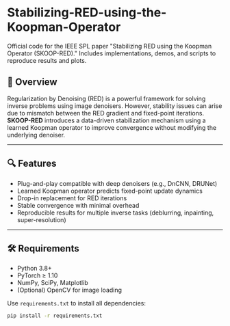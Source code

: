 # Stabilizing-RED-using-the-Koopman-Operator
Official code for the IEEE SPL paper "Stabilizing RED using the Koopman Operator (SKOOP-RED)." Includes implementations, demos, and scripts to reproduce results and plots.

## 📌 Overview

Regularization by Denoising (RED) is a powerful framework for solving inverse problems using image denoisers. However, stability issues can arise due to mismatch between the RED gradient and fixed-point iterations.  
**SKOOP-RED** introduces a data-driven stabilization mechanism using a learned Koopman operator to improve convergence without modifying the underlying denoiser.

---

## 🔍 Features

- Plug-and-play compatible with deep denoisers (e.g., DnCNN, DRUNet)
- Learned Koopman operator predicts fixed-point update dynamics
- Drop-in replacement for RED iterations
- Stable convergence with minimal overhead
- Reproducible results for multiple inverse tasks (deblurring, inpainting, super-resolution)

---

## 🛠 Requirements

- Python 3.8+
- PyTorch ≥ 1.10
- NumPy, SciPy, Matplotlib
- (Optional) OpenCV for image loading

Use `requirements.txt` to install all dependencies:
```bash
pip install -r requirements.txt
